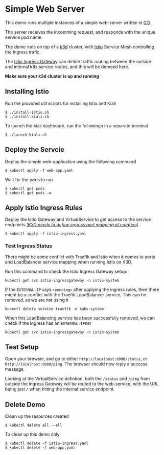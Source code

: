 # Simple Web Server

This demo runs multiple instances of a simple web-server written in [GO](https://go.dev/).

The server receives the incomming request, and responds with the unique service pod name.

The demo runs on top of a [k3d](https://k3d.io) cluster, with [Istio](https://istio.io) Service Mesh controlling the Ingress trafic.

The [Istio Ingress Gateway](https://istio.io/latest/docs/tasks/traffic-management/ingress/ingress-control/) can define traffic routing between the outside and internal k8s service routes, and this will be demoed here.

**Make sure your k3d cluster is up and running**

## Installing Istio

Run the provided util scripts for installing Istio and Kiali

    $ ./install-istio.sh
    $ ./install-kiali.sh

To launch the kiali dashboard, run the followingn in a separate terminal

    $ ./launch-kiali.sh

## Deploy the Servcie

Deploy the simple web-application using the following command

    $ kubectl apply -f web-app.yaml

Wait for the pods to run

    $ kubectl get pods
    $ kubectl get pods -w

## Apply Istio Ingress Rules

Deploy the Istio Gateway and VirtualService to get access to the service endpoints
[_(K3D needs to define ingress port mapping at creation)_](https://k3d.io/v5.2.2/usage/exposing_services/)

    $ kubectl apply -f istio-ingress.yaml

### Test Ingress Status

There might be some conflict with Traefik and Istio when it comes to ports and LoadBalancer service mapping when running Istio on K3D.

Run this command to check the Istio Ingress Gateway setup:

    kubectl get svc istio-ingressgateway -n istio-system

If the `EXTERNAL-IP` says `<pending>` after applying the ingress rules, then there might be a conflict with the Traefik LoadBalancer service.
This can be removed, as we are not using it

    kubectl delete service traefik -n kube-system

When this LoadBalancing service has been successfully removed, we can check if the Ingress has an `EXTERNAL-IP`set

    kubectl get svc istio-ingressgateway -n istio-system

## Test Setup

Open your browser, and go to either `http://localhost:8080/status`, or `http://localhost:8080/ping`.
The browser should now reply a success message.

Looking at the VirtualService defintion, both the `/status` and `/ping` from outside the Ingress Gateway will be routed to the web-service, with the URL being just `/` when hitting the internal service endpoint.

## Delete Demo

Clean up the resources created

    $ kubectl delete all --all

To clean up this demo only

    $ kubectl delete -f istio-ingress.yaml
    $ kubectl delete -f web-app.yaml
